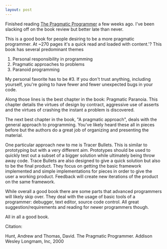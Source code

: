 ```yaml
---
layout: post
---
```

Finished reading [The Pragmatic Programmer](http://www.amazon.com/Pragmatic-Programmer-Journeyman-Master/dp/020161622X/ref=pd_bbs_sr_1?ie=UTF8&s=books&qid=1213506306&sr=8-1) a few weeks ago. I've been slacking off on the book review but better late than never.

This is a good book for people desiring to be a more pragmatic programmer. At ~270 pages it's a quick read and loaded with content.'? This book has several predominant themes

  1. Personal responsibility in programming
  2. Pragmatic approaches to problems
  3. Paranoid programming

My personal favorite has to be #3. If you don't trust anything, including yourself, you're going to have fewer and fewer unexpected bugs in your code.

Along those lines is the best chapter in the book: Pragmatic Paranoia. This chapter details the virtues of design by contract, aggressive use of asserts and the virtues of crashing the instant a problem is discovered.  

The next best chapter in the book, "A pragmatic approach", deals with the general approach to programming. You've likely heard these all in pieces before but the authors do a great job of organizing and presenting the material.

One particular approach new to me is Tracer Bullets. This is similar to prototyping but with a very different aim. Prototypes should be used to quickly test out a subset of a bigger solution while ultimately being throw away code. Trace Bullets are also designed to give a quick solution but also to be the final product. They focus on getting the basic framework implemented and simple implementations for pieces in order to give the user a working product. Feedback will create new iterations of the product on the same framework.

While overall a good book there are some parts that advanced programmers will likely skip over. They deal with the usage of basic tools of a programmer: debugger, text editor, source code control. All great suggestion/requirements and reading for newer programmers though.

All in all a good book.

Citation:

Hunt, Andrew and Thomas, David. The Pragmatic Programmer. Addison Wesley
Longmam, Inc, 2000


